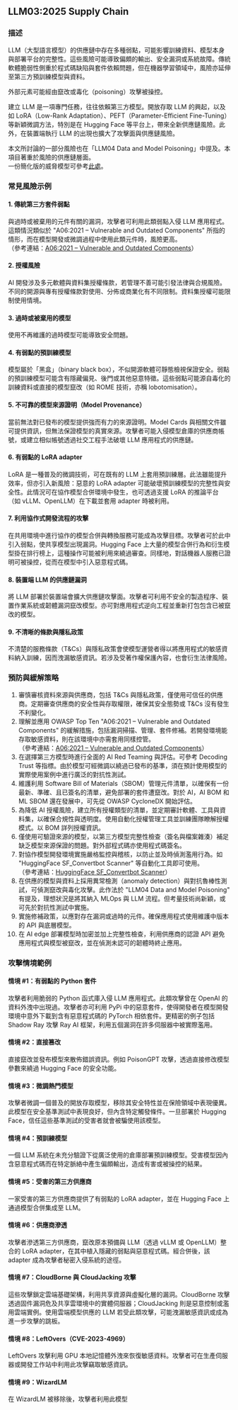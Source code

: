 ## LLM03:2025 Supply Chain

### 描述

LLM（大型語言模型）的供應鏈中存在多種弱點，可能影響訓練資料、模型本身與部署平台的完整性。這些風險可能導致偏頗的輸出、安全漏洞或系統故障。傳統軟體脆弱性側重於程式碼缺陷與套件依賴問題，但在機器學習領域中，風險亦延伸至第三方預訓練模型與資料。

外部元素可能經由竄改或毒化（poisoning）攻擊被操控。

建立 LLM 是一項專門任務，往往依賴第三方模型。開放存取 LLM 的興起，以及如 LoRA（Low-Rank Adaptation）、PEFT（Parameter-Efficient Fine-Tuning）等新穎微調方法，特別是在 Hugging Face 等平台上，帶來全新供應鏈風險。此外，在裝置端執行 LLM 的出現也擴大了攻擊面與供應鏈風險。

本文所討論的一部分風險也在「LLM04 Data and Model Poisoning」中提及。本項目著重於風險的供應鏈層面。  
一份簡化版的威脅模型可參考[此處](https://github.com/jsotiro/ThreatModels/blob/main/LLM%20Threats-LLM%20Supply%20Chain.png)。

### 常見風險示例

#### 1. 傳統第三方套件弱點
  與過時或被棄用的元件有關的漏洞，攻擊者可利用此類弱點入侵 LLM 應用程式。這類情況類似於 "A06:2021 – Vulnerable and Outdated Components" 所指的情形，而在模型開發或微調過程中使用此類元件時，風險更高。  
  （參考連結：[A06:2021 – Vulnerable and Outdated Components](https://owasp.org/Top10/A06_2021-Vulnerable_and_Outdated_Components/)）

#### 2. 授權風險
  AI 開發涉及多元軟體與資料集授權條款，若管理不善可能引發法律與合規風險。不同的開源與專有授權條款對使用、分佈或商業化有不同限制。資料集授權可能限制使用情境。

#### 3. 過時或被棄用的模型
  使用不再維護的過時模型可能導致安全問題。

#### 4. 有弱點的預訓練模型
  模型屬於「黑盒」（binary black box），不似開源軟體可靜態檢視保證安全。弱點的預訓練模型可能含有隱藏偏見、後門或其他惡意特徵。這些弱點可能源自毒化的訓練資料或直接的模型竄改（如 ROME 技術，亦稱 lobotomisation）。

#### 5. 不可靠的模型來源證明（Model Provenance）
  當前無法對已發布的模型提供強而有力的來源證明。Model Cards 與相關文件雖可提供資訊，但無法保證模型的真實來源。攻擊者可能入侵模型倉庫的供應商帳號，或建立相似帳號透過社交工程手法破壞 LLM 應用程式的供應鏈。

#### 6. 有弱點的 LoRA adapter
  LoRA 是一種普及的微調技術，可在既有的 LLM 上套用預訓練層。此法雖能提升效率，但亦引入新風險：惡意的 LoRA adapter 可能破壞預訓練模型的完整性與安全性。此情況可在協作模型合併環境中發生，也可透過支援 LoRA 的推論平台（如 vLLM、OpenLLM）在下載並套用 adapter 時被利用。

#### 7. 利用協作式開發流程的攻擊
  在共用環境中進行協作的模型合併與轉換服務可能成為攻擊目標。攻擊者可於此中引入弱點，使共享模型出現漏洞。Hugging Face 上大量的模型合併行為和衍生模型掛在排行榜上，這種操作可能被利用來繞過審查。同樣地，對話機器人服務已證明可被操控，從而在模型中引入惡意程式碼。

#### 8. 裝置端 LLM 的供應鏈漏洞
  將 LLM 部署於裝置端會擴大供應鏈攻擊面。攻擊者可利用不安全的製造程序、裝置作業系統或韌體漏洞竄改模型。亦可對應用程式逆向工程並重新打包包含已被竄改的模型。

#### 9. 不清晰的條款與隱私政策
  不清楚的服務條款（T&Cs）與隱私政策會使模型運營者得以將應用程式的敏感資料納入訓練，因而洩漏敏感資訊。若涉及受著作權保護內容，也會衍生法律風險。

### 預防與緩解策略

1. 審慎審核資料來源與供應商，包括 T&Cs 與隱私政策，僅使用可信任的供應商。定期審查供應商的安全性與存取權限，確保其安全態勢或 T&Cs 沒有發生不利變化。
2. 理解並應用 OWASP Top Ten "A06:2021 – Vulnerable and Outdated Components" 的緩解措施，包括漏洞掃描、管理、套件修補。若開發環境能存取敏感資料，則在該環境中亦需套用同樣控管。  
   （參考連結：[A06:2021 – Vulnerable and Outdated Components](https://owasp.org/Top10/A06_2021-Vulnerable_and_Outdated_Components/)）
3. 在選擇第三方模型時進行全面的 AI Red Teaming 與評估。可參考 Decoding Trust 等指標。由於模型可經微調以繞過已發布的基準，須在預計使用模型的實際使用案例中進行廣泛的對抗性測試。
4. 維護利用 Software Bill of Materials（SBOM）管理元件清單，以確保有一份最新、準確、且已簽名的清單，避免部署的套件遭竄改。對於 AI，AI BOM 和 ML SBOM 還在發展中，可先從 OWASP CycloneDX 開始評估。
5. 為降低 AI 授權風險，建立所有授權類型的清單，並定期審計軟體、工具與資料集，以確保合規性與透明度。使用自動化授權管理工具並訓練團隊瞭解授權模式。以 BOM 詳列授權資訊。
6. 僅使用可驗證來源的模型，以第三方模型完整性檢查（簽名與檔案雜湊）補足缺乏模型來源保證的問題。對外部程式碼亦使用程式碼簽名。
7. 對協作模型開發環境實施嚴格監控與稽核，以防止並及時偵測濫用行為。如 "HuggingFace SF_Convertbot Scanner" 等自動化工具即可使用。  
   （參考連結：[HuggingFace SF_Convertbot Scanner](https://gist.github.com/rossja/d84a93e5c6b8dd2d4a538aa010b29163)）
8. 在供應的模型與資料上採用異常檢測（anomaly detection）與對抗魯棒性測試，可偵測竄改與毒化攻擊。此作法於 "LLM04 Data and Model Poisoning" 有提及，理想狀況是將其納入 MLOps 與 LLM 流程。但考量技術尚新穎，或可先於對抗性測試中實施。
9. 實施修補政策，以應對存在漏洞或過時的元件。確保應用程式使用維護中版本的 API 與底層模型。
10. 在 AI edge 部署模型時加密並加上完整性檢查，利用供應商的認證 API 避免應用程式與模型被竄改，並在偵測未認可的韌體時終止應用。

### 攻擊情境範例

#### 情境 #1：有弱點的 Python 套件
  攻擊者利用脆弱的 Python 函式庫入侵 LLM 應用程式。此類攻擊曾在 OpenAI 的資料外洩中出現過。攻擊者亦可利用 PyPi 中的惡意套件，使得開發者在模型開發環境中意外下載到含有惡意程式碼的 PyTorch 相依套件。更精密的例子包括 Shadow Ray 攻擊 Ray AI 框架，利用五個漏洞在許多伺服器中被實際濫用。

#### 情境 #2：直接篡改
  直接竄改並發布模型來散佈錯誤資訊。例如 PoisonGPT 攻擊，透過直接修改模型參數來繞過 Hugging Face 的安全功能。

#### 情境 #3：微調熱門模型
  攻擊者微調一個普及的開放存取模型，移除其安全特性並在保險領域中表現優異。此模型在安全基準測試中表現良好，但內含特定觸發條件。一旦部署於 Hugging Face，信任這些基準測試的受害者就會被騙使用該模型。

#### 情境 #4：預訓練模型
  一個 LLM 系統在未充分驗證下從廣泛使用的倉庫部署預訓練模型。受害模型因內含惡意程式碼而在特定脈絡中產生偏頗輸出，造成有害或被操控的結果。

#### 情境 #5：受害的第三方供應商
  一家受害的第三方供應商提供了有弱點的 LoRA adapter，並在 Hugging Face 上通過模型合併集成至 LLM。

#### 情境 #6：供應商滲透
  攻擊者滲透第三方供應商，竄改原本預備與 LLM（透過 vLLM 或 OpenLLM）整合的 LoRA adapter，在其中植入隱藏的弱點與惡意程式碼。經合併後，該 adapter 成為攻擊者秘密入侵系統的途徑。

#### 情境 #7：CloudBorne 與 CloudJacking 攻擊
  這些攻擊鎖定雲端基礎架構，利用共享資源與虛擬化層的漏洞。CloudBorne 攻擊透過固件漏洞危及共享雲環境中的實體伺服器；CloudJacking 則是惡意控制或濫用雲端實例。使用雲端模型供應的 LLM 若受此類攻擊，可能洩漏敏感資訊或成為進一步攻擊的跳板。

#### 情境 #8：LeftOvers（CVE-2023-4969）
  LeftOvers 攻擊利用 GPU 本地記憶體外洩來恢復敏感資料。攻擊者可在生產伺服器或開發工作站中利用此攻擊竊取敏感資訊。

#### 情境 #9：WizardLM
  在 WizardLM 被移除後，攻擊者利用此模型
